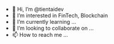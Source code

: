 - 👋 Hi, I’m @tientaidev
- 👀 I’m interested in FinTech, Blockchain
- 🌱 I’m currently learning ...
- 💞️ I’m looking to collaborate on ...
- 📫 How to reach me ...

<!---
tientaidev/tientaidev is a ✨ special ✨ repository because its `README.md` (this file) appears on your GitHub profile.
You can click the Preview link to take a look at your changes.
--->
